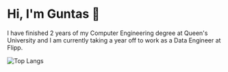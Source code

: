 # Hi, I'm Guntas 👋

I have finished 2 years of my Computer Engineering degree at Queen's University and I am currently taking a year off to work as a Data Engineer at Flipp.

![Top Langs](https://github-readme-stats.vercel.app/api/top-langs/?username=guntas07&hide=jupiter)
